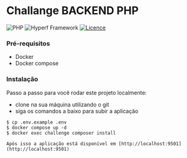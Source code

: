 # Challange BACKEND PHP
![PHP](https://www.php.net/)
![Hyperf Framework](https://hyperf.wiki/3.1/#/en/)
[![Licence]()](./LICENSE)

### Pré-requisitos

* Docker
* Docker compose


### Instalação

Passo a passo para você rodar este projeto localmente:

* clone na sua máquina utilizando o git
* siga os comandos a baixo para subir a aplicação
```
$ cp .env.example .env
$ docker compose up -d
$ docker exec challenge composer install

Após isso a aplicação está disponível em [http://localhost:9501](http://localhost:9501)
